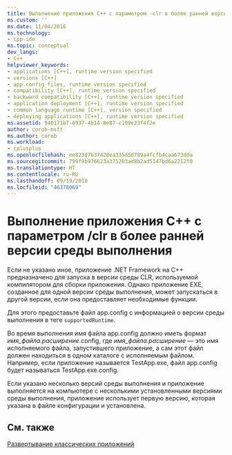 ```yaml
---
title: Выполнение приложения C++ с параметром -clr в более ранней версии среды выполнения | Документы Майкрософт
ms.custom: ''
ms.date: 11/04/2016
ms.technology:
- cpp-ide
ms.topic: conceptual
dev_langs:
- C++
helpviewer_keywords:
- applications [C++], runtime version specified
- versions [C++]
- app.config files, runtime version specified
- compatibility [C++], runtime version specified
- backward compatibility [C++], runtime version specified
- application deployment [C++], runtime version specified
- common language runtime [C++], version specified
- deploying applications [C++], runtime version specified
ms.assetid: 940171b7-6937-4b14-8e87-c199e23f4f2e
author: corob-msft
ms.author: corob
ms.workload:
- cplusplus
ms.openlocfilehash: ee823d7b37428ea335d5d789a4fcfb4caa673dda
ms.sourcegitcommit: 799f9b976623a375203ad8b2ad5147bd6a2212f0
ms.translationtype: HT
ms.contentlocale: ru-RU
ms.lasthandoff: 09/19/2018
ms.locfileid: "46378069"
---
```

# <a name="running-a-c-clr-application-on-a-previous-runtime-version"></a>Выполнение приложения C++ с параметром /clr в более ранней версии среды выполнения

Если не указано иное, приложение .NET Framework на C++ предназначено для запуска в версии среды CLR, используемой компилятором для сборки приложения. Однако приложение EXE, созданное для одной версии среды выполнения, может запускаться в другой версии, если она предоставляет необходимые функции.

Для этого предоставьте файл app.config с информацией о версии среды выполнения в теге `supportedRuntime`.

Во время выполнения имя файла app.config должно иметь формат *имя_файла.расширение*.config, где *имя_файла.расширение* — это имя исполняемого файла, запустившего приложение, а сам этот файл должен находиться в одном каталоге с исполняемым файлом. Например, если приложение называется TestApp.exe, файл app.config будет называться TestApp.exe.config.

Если указано несколько версий среды выполнения и приложение выполняется на компьютере с несколькими установленными версиями среды выполнения, приложение использует первую версию, которая указана в файле конфигурации и установлена.

## <a name="see-also"></a>См. также

[Развертывание классических приложений](../ide/deploying-native-desktop-applications-visual-cpp.md)